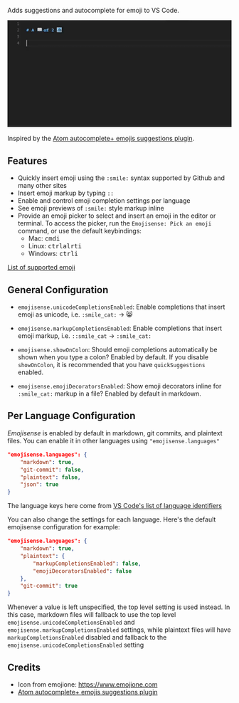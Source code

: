 Adds suggestions and autocomplete for emoji to VS Code.

![Example](/media/example.gif?raw=true)

Inspired by the [Atom autocomplete+ emojis suggestions plugin][atom].

## Features

- Quickly insert emoji using the `:smile:` syntax supported by Github and many other sites
- Insert emoji markup by typing `::`
- Enable and control emoji completion settings per language
- See emoji previews of `:smile:` style markup inline
- Provide an emoji picker to select and insert an emoji in the editor or terminal. To access the picker, run the `Emojisense: Pick an emoji` command, or use the default keybindings:
    - Mac: <kbd>cmd</kbd><kbd>i</kbd>
    - Linux: <kbd>ctrl</kbd><kbd>alrt</kbd><kbd>i</kbd>
    - Windows: <kbd>ctrl</kbd><kbd>i</kbd>

[List of supported emoji][cheat]

## General Configuration

- `emojisense.unicodeCompletionsEnabled`: Enable completions that insert emoji as unicode, i.e. `:smile_cat:` -> 😸

- `emojisense.markupCompletionsEnabled`: Enable completions that insert emoji markup, i.e. `::smile_cat` -> `:smile_cat:`

- `emojisense.showOnColon`: Should emoji completions automatically be shown when you type a colon? Enabled by default. If you disable `showOnColon`, it is recommended that you have `quickSuggestions` enabled.

- `emojisense.emojiDecoratorsEnabled`: Show emoji decorators inline for `:smile_cat:` markup in a file? Enabled by default in markdown.

## Per Language Configuration

*Emojisense* is enabled by default in markdown, git commits, and plaintext files. You can enable it in other languages using `"emojisense.languages"`

```json
"emojisense.languages": {
    "markdown": true,
    "git-commit": false,
    "plaintext": false,
    "json": true
}
```

The language keys here come from [VS Code's list of language identifiers](https://code.visualstudio.com/docs/languages/identifiers)

You can also change the settings for each language. Here's the default emojisense configuration for example:

```json
"emojisense.languages": {
    "markdown": true,
    "plaintext": {
        "markupCompletionsEnabled": false,
        "emojiDecoratorsEnabled": false
    },
    "git-commit": true
}
```

Whenever a value is left unspecified, the top level setting is used instead. In this case, markdown files will fallback to use the top level `emojisense.unicodeCompletionsEnabled` and `emojisense.markupCompletionsEnabled` settings, while plaintext files will have `markupCompletionsEnabled` disabled and fallback to the `emojisense.unicodeCompletionsEnabled` setting



## Credits

- Icon from emojione: https://www.emojione.com
- [Atom autocomplete+ emojis suggestions plugin][atom]


[atom]: https://atom.io/packages/autocomplete-emojis
[cheat]: https://www.webpagefx.com/tools/emoji-cheat-sheet/
